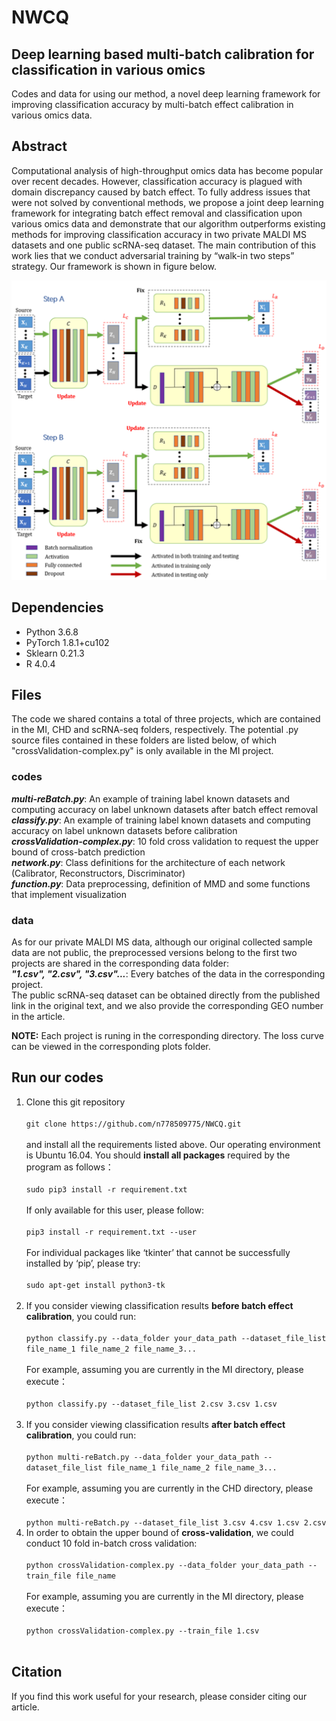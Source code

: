 # NWCQ
## Deep learning based multi-batch calibration for classification in various omics

Codes and data for using our method, a novel deep learning framework for improving classification accuracy by multi-batch effect calibration in various omics data.

## Abstract
Computational analysis of high-throughput omics data has become popular over recent decades. However, classification accuracy is plagued with domain discrepancy caused by batch effect. To fully address issues that were not solved by conventional methods, we propose a joint deep learning framework for integrating batch effect removal and classification upon various omics data and demonstrate that our algorithm outperforms existing methods for improving classification accuracy in two private MALDI MS datasets and one public scRNA-seq dataset. The main contribution of this work lies that we conduct adversarial training by “walk-in two steps” strategy. Our framework is shown in figure below.<br />

![](scRNA-seq/data/network.png)

## Dependencies
- Python 3.6.8<br />
- PyTorch 1.8.1+cu102 <br />
- Sklearn 0.21.3<br />
- R 4.0.4<br />

## Files
The code we shared contains a total of three projects, which are contained in the MI, CHD and scRNA-seq folders, respectively. The potential .py source files contained in these folders are listed below, of which "crossValidation-complex.py" is only available in the MI project.
### codes
***multi-reBatch.py***: An example of training label known datasets and computing accuracy on label unknown datasets after batch effect removal<br />
***classify.py***: An example of training label known datasets and computing accuracy on label unknown datasets before calibration<br />
***crossValidation-complex.py***: 10 fold cross validation to request the upper bound of cross-batch prediction<br />
***network.py***: Class definitions for the architecture of each network (Calibrator, Reconstructors, Discriminator)<br />
***function.py***: Data preprocessing, definition of MMD and some functions that implement visualization<br />

### data
As for our private MALDI MS data, although our original collected sample data are not public, the preprocessed versions belong to the first two projects are shared in the corresponding data folder:<br />
   ***"1.csv", "2.csv", "3.csv"...***: Every batches of the data in the corresponding project.<br />
The public scRNA-seq dataset can be obtained directly from the published link in the original text, and we also provide the corresponding GEO number in the article.
   
**NOTE:** Each project is runing in the corresponding directory. The loss curve can be viewed in the corresponding plots folder.<br />

## Run our codes
1. Clone this git repository<br />   
   `git clone https://github.com/n778509775/NWCQ.git`  <br />    
   and install all the requirements listed above. Our operating environment is Ubuntu 16.04. You should **install all packages** required by the program as follows：   <br />   
   `sudo pip3 install -r requirement.txt`<br />   
   If only available for this user, please follow:<br />   
   `pip3 install -r requirement.txt --user`  <br /> 
    <br />
   For individual packages like ‘tkinter’ that cannot be successfully installed by ‘pip’, please try:<br />    
   `sudo apt-get install python3-tk`  <br /> 
    <br />
2. If you consider viewing classification results **before batch effect calibration**, you could run:   <br />    
   `python classify.py --data_folder your_data_path --dataset_file_list file_name_1 file_name_2 file_name_3...` <br />    
   For example, assuming you are currently in the MI directory, please execute：<br />   
   `python classify.py --dataset_file_list 2.csv 3.csv 1.csv` <br />
   <br />
3. If you consider viewing classification results **after batch effect calibration**, you could run:   <br />      
   `python multi-reBatch.py --data_folder your_data_path --dataset_file_list file_name_1 file_name_2 file_name_3...` <br />   
   For example, assuming you are currently in the CHD directory, please execute：<br />   
   `python multi-reBatch.py --dataset_file_list 3.csv 4.csv 1.csv 2.csv`<br />     
4. In order to obtain the upper bound of **cross-validation**, we could conduct 10 fold in-batch cross validation:   <br />    
    `python crossValidation-complex.py --data_folder your_data_path --train_file file_name`  <br />    
    For example, assuming you are currently in the MI directory, please execute：<br />   
    `python crossValidation-complex.py --train_file 1.csv` <br />
    <br />

## Citation
If you find this work useful for your research, please consider citing our article.
